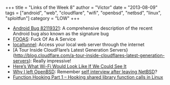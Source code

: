 +++
title = "Links of the Week 8"
author = "Victor"
date = "2013-08-09"
tags = ["android", "web", "cloudflare", "wifi", "openbsd", "netbsd", "linux", "sploitfun"]
category = "LOW"
+++

* [Android Bug 82119321](http://justanapplication.wordpress.com/category/android/android-bugs/android-bug-8219321/): A comprehensive description of the recent Android bug also known as the signature bug
* [FOOAS](http://foaas.com/): Fuck Of As A Service
* [localtunnel](http://progrium.com/localtunnel/?news=hnnaw#readme): Access your local web server through the internet
* [A Tour Inside CloudFlare’s Latest Generation Servers}(http://blog.cloudflare.com/a-tour-inside-cloudflares-latest-generation-servers): Really impressive!
* [Here’s What Wi-Fi Would Look Like If We Could See It](http://motherboard.vice.com/blog/this-is-what-wi-fi-would-look-like-if-we-could-see-it)
* [Why I left OpenBSD](http://www.trollaxor.com/2010/06/why-i-left-openbsd.html): Remember [self interview after leaving NetBSD](http://julipedia.meroh.net/2013/06/self-interview-after-leaving-netbsd.html)?
* [Function Hooking Part 1 – Hooking shared library function calls in Linux](https://www.netspi.com/blog/entryid/191/function-hooking-part-i-hooking-shared-library-function-calls-in-linux)
